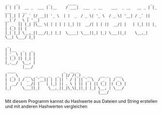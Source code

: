      _   _              _        ____                                  _
    | | | |  __ _  ___ | |__    / ___|  ___  _ __    ___  _ __   __ _ | |_   ___   _ __
    | |_| | / _` |/ __|| '_ \  | |  _  / _ \| '_ \  / _ \| '__| / _` || __| / _ \ | '__|
    |  _  || (_| |\__ \| | | | | |_| ||  __/| | | ||  __/| |   | (_| || |_ | (_) || |
    |_| |_| \__,_||___/|_| |_|  \____| \___||_| |_| \___||_|    \__,_| \__| \___/ |_|

     _
    | |__   _   _
    | '_ \ | | | |
    | |_) || |_| |
    |_.__/  \__, |
            |___/
     ____                      _  __ _
    |  _ \   ___  _ __  _   _ | |/ /(_) _ __    __ _   ___
    | |_) | / _ \| '__|| | | || ' / | || '_ \  / _` | / _ \
    |  __/ |  __/| |   | |_| || . \ | || | | || (_| || (_) |
    |_|     \___||_|    \__,_||_|\_\|_||_| |_| \__, | \___/
                                               |___/

Mit diesem Programm kannst du Hashwerte aus Dateien und String erstellen und mit anderen Hashwerten vergleichen
